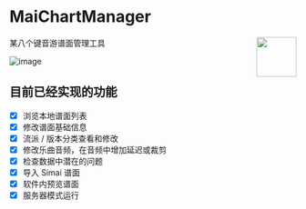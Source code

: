 # MaiChartManager

[<img align="right" src="https://user-images.githubusercontent.com/18461360/167066042-8f25b9de-379f-4ea1-bfa3-002d50cf5da6.svg" height="70"/>](https://apps.microsoft.com/store/detail/9P1JDKQ60G4G)

某八个键音游谱面管理工具

![image](https://github.com/user-attachments/assets/33dfa8b0-4a40-449b-8fbf-d1f901495402)

## 目前已经实现的功能

- [x] 浏览本地谱面列表
- [x] 修改谱面基础信息
- [x] 流派 / 版本分类查看和修改
- [x] 修改乐曲音频，在音频中增加延迟或裁剪
- [x] 检查数据中潜在的问题
- [x] 导入 Simai 谱面
- [x] 软件内预览谱面
- [x] 服务器模式运行
